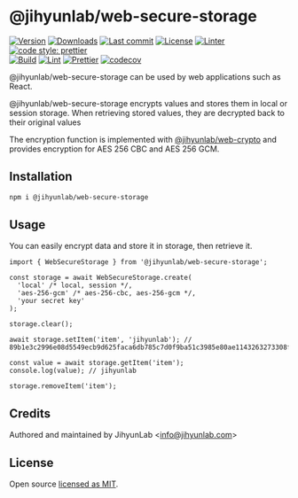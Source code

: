 # @jihyunlab/web-secure-storage

[![Version](https://img.shields.io/npm/v/@jihyunlab/web-secure-storage.svg?style=flat-square)](https://www.npmjs.com/package/@jihyunlab/web-secure-storage?activeTab=versions) [![Downloads](https://img.shields.io/npm/dt/@jihyunlab/web-secure-storage.svg?style=flat-square)](https://www.npmjs.com/package/@jihyunlab/web-secure-storage) [![Last commit](https://img.shields.io/github/last-commit/jihyunlab/web-secure-storage.svg?style=flat-square)](https://github.com/jihyunlab/web-secure-storage/graphs/commit-activity) [![License](https://img.shields.io/github/license/jihyunlab/web-secure-storage.svg?style=flat-square)](https://github.com/jihyunlab/web-secure-storage/blob/master/LICENSE) [![Linter](https://img.shields.io/badge/linter-eslint-blue?style=flat-square)](https://eslint.org) [![code style: prettier](https://img.shields.io/badge/code_style-prettier-ff69b4.svg?style=flat-square)](https://github.com/prettier/prettier)\
[![Build](https://github.com/jihyunlab/web-secure-storage/actions/workflows/build.yml/badge.svg)](https://github.com/jihyunlab/web-secure-storage/actions/workflows/build.yml) [![Lint](https://github.com/jihyunlab/web-secure-storage/actions/workflows/lint.yml/badge.svg)](https://github.com/jihyunlab/web-secure-storage/actions/workflows/lint.yml) [![Prettier](https://github.com/jihyunlab/web-secure-storage/actions/workflows/prettier.yml/badge.svg)](https://github.com/jihyunlab/web-secure-storage/actions/workflows/prettier.yml) [![codecov](https://codecov.io/gh/jihyunlab/web-secure-storage/graph/badge.svg?token=QJX5G75FXA)](https://codecov.io/gh/jihyunlab/web-secure-storage)

@jihyunlab/web-secure-storage can be used by web applications such as React.

@jihyunlab/web-secure-storage encrypts values and stores them in local or session storage. When retrieving stored values, they are decrypted back to their original values

The encryption function is implemented with [@jihyunlab/web-crypto](https://www.npmjs.com/package/@jihyunlab/web-crypto) and provides encryption for AES 256 CBC and AES 256 GCM.

## Installation

```bash
npm i @jihyunlab/web-secure-storage
```

## Usage

You can easily encrypt data and store it in storage, then retrieve it.

```
import { WebSecureStorage } from '@jihyunlab/web-secure-storage';

const storage = await WebSecureStorage.create(
  'local' /* local, session */,
  'aes-256-gcm' /* aes-256-cbc, aes-256-gcm */,
  'your secret key'
);

storage.clear();

await storage.setItem('item', 'jihyunlab'); // 89b1e3c2996e08d5549ecb9d625faca6db785c7d0f9ba51c3985e80ae1143263273308f5eb

const value = await storage.getItem('item');
console.log(value); // jihyunlab

storage.removeItem('item');
```

## Credits

Authored and maintained by JihyunLab <<info@jihyunlab.com>>

## License

Open source [licensed as MIT](https://github.com/jihyunlab/web-secure-storage/blob/master/LICENSE).
